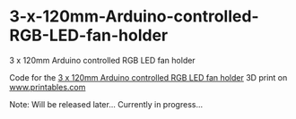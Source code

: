 # 3-x-120mm-Arduino-controlled-RGB-LED-fan-holder
3 x 120mm Arduino controlled RGB LED fan holder

Code for the <a href="https://www.printables.com/de/model/285755-3-x-120mm-arduino-controlled-rgb-led-fan-holder">3 x 120mm Arduino controlled RGB LED fan holder</a> 3D print on <a href="https://www.printables.com">www.printables.com</a>

Note: Will be released later... Currently in progress...
